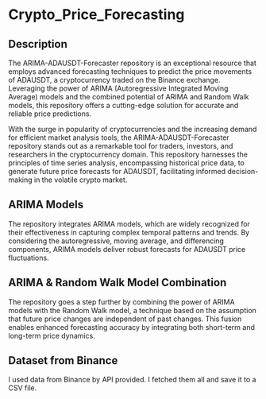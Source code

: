 # Crypto_Price_Forecasting
<h2>Description</h2>
The ARIMA-ADAUSDT-Forecaster repository is an exceptional resource that employs advanced forecasting techniques to predict the price movements of ADAUSDT, a cryptocurrency traded on the Binance exchange. Leveraging the power of ARIMA (Autoregressive Integrated Moving Average) models and the combined potential of ARIMA and Random Walk models, this repository offers a cutting-edge solution for accurate and reliable price predictions.

With the surge in popularity of cryptocurrencies and the increasing demand for efficient market analysis tools, the ARIMA-ADAUSDT-Forecaster repository stands out as a remarkable tool for traders, investors, and researchers in the cryptocurrency domain. This repository harnesses the principles of time series analysis, encompassing historical price data, to generate future price forecasts for ADAUSDT, facilitating informed decision-making in the volatile crypto market.

<h2>ARIMA Models</h2>
The repository integrates ARIMA models, which are widely recognized for their effectiveness in capturing complex temporal patterns and trends. By considering the autoregressive, moving average, and differencing components, ARIMA models deliver robust forecasts for ADAUSDT price fluctuations.
<h2>ARIMA & Random Walk Model Combination</h2>
The repository goes a step further by combining the power of ARIMA models with the Random Walk model, a technique based on the assumption that future price changes are independent of past changes. This fusion enables enhanced forecasting accuracy by integrating both short-term and long-term price dynamics.

<h2>Dataset from Binance</h2>
I used data from Binance by API provided. I fetched them all and save it to a CSV file.


